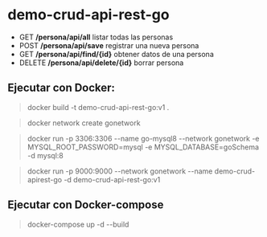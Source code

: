 # demo-crud-api-rest-go
- GET **/persona/api/all** listar todas las personas
- POST **/persona/api/save** registrar una nueva persona
- GET **/persona/api/find/{id}** obtener datos de una persona
- DELETE **/persona/api/delete/{id}** borrar persona

## Ejecutar con Docker:
> docker build -t demo-crud-api-rest-go:v1 .

> docker network create gonetwork

> docker run -p 3306:3306 --name go-mysql8 --network gonetwork -e MYSQL_ROOT_PASSWORD=mysql -e MYSQL_DATABASE=goSchema -d mysql:8

> docker run -p 9000:9000 --network gonetwork --name demo-crud-apirest-go -d demo-crud-api-rest-go:v1

## Ejecutar con Docker-compose
> docker-compose up -d --build